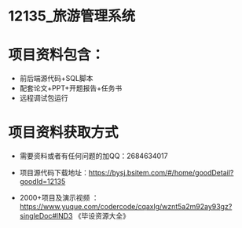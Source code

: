 #   12135_旅游管理系统  

#   项目资料包含：
*   前后端源代码+SQL脚本
*    配套论文+PPT+开题报告+任务书
*   远程调试包运行

#   项目资料获取方式
*   需要资料或者有任何问题的加QQ：2684634017

*   项目源代码下载地址：https://bysj.bsitem.com/#/home/goodDetail?goodId=12135


*  2000+项目及演示视频 ：https://www.yuque.com/codercode/cqaxlg/wznt5a2m92ay93gz?singleDoc#lND3 《毕设资源大全》
